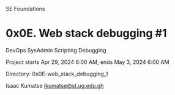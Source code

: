 SE Foundations
# 0x0E. Web stack debugging #1
DevOps
SysAdmin
Scripting
Debugging

Project starts Apr 29, 2024 6:00 AM, ends May 3, 2024 6:00 AM

Directory: 0x0E-web_stack_debugging_1

Isaac Kumatse <ikumatse@st.ug.edu.gh>
